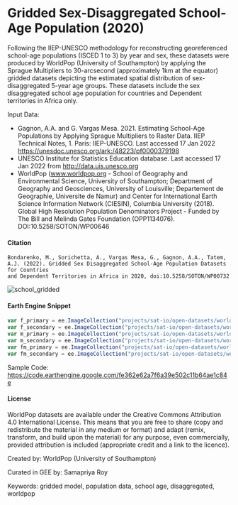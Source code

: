 # Gridded Sex-Disaggregated School-Age Population (2020)

Following the IIEP-UNESCO methodology for reconstructing georeferenced school-age populations (ISCED 1 to 3) by year and sex, these datasets were produced by WorldPop (University of Southampton) by applying the Sprague Multipliers to 30-arcsecond (approximately 1km at the equator) gridded datasets depicting the estimated spatial distribution of sex-disaggregated 5-year age groups. These datasets include the sex disaggregated school age population for countries and Dependent territories in Africa only.

Input Data: 

* Gagnon, A.A. and G. Vargas Mesa. 2021. Estimating School-Age Populations by Applying Sprague Multipliers to Raster Data. IIEP Technical Notes, 1. Paris: IIEP-UNESCO. Last accessed 17 Jan 2022 https://unesdoc.unesco.org/ark:/48223/pf0000379198
* UNESCO Institute for Statistics Education database. Last accessed 17 Jan 2022 from http://data.uis.unesco.org
* WorldPop (www.worldpop.org - School of Geography and Environmental Science, University of Southampton; Department of Geography and Geosciences, University of Louisville; Departement de Geographie, Universite de Namur) and Center for International Earth Science Information Network (CIESIN), Columbia University (2018). Global High Resolution Population Denominators Project - Funded by The Bill and Melinda Gates Foundation (OPP1134076). DOI:10.5258/SOTON/WP00646

####  Citation

```
Bondarenko, M., Sorichetta, A., Vargas Mesa, G., Gagnon, A.A., Tatem, A.J. (2022). Gridded Sex Disaggregated School-Age Population Datasets for Countries
and Dependent Territories in Africa in 2020, doi:10.5258/SOTON/WP00732
```

![school_gridded](https://user-images.githubusercontent.com/6677629/153728335-5b8f51cd-2123-4909-846a-03b4995caff6.gif)

#### Earth Engine Snippet

```js
var f_primary = ee.ImageCollection("projects/sat-io/open-datasets/worldpop/africa_F_PRIMARY");
var f_secondary = ee.ImageCollection("projects/sat-io/open-datasets/worldpop/africa_F_secondary");
var m_primary = ee.ImageCollection("projects/sat-io/open-datasets/worldpop/africa_M_PRIMARY");
var m_secondary = ee.ImageCollection("projects/sat-io/open-datasets/worldpop/africa_M_secondary");
var fm_primary = ee.ImageCollection("projects/sat-io/open-datasets/worldpop/africa_F_M_PRIMARY");
var fm_secondary = ee.ImageCollection("projects/sat-io/open-datasets/worldpop/africa_F_M_SECONDARY");
```

Sample Code: https://code.earthengine.google.com/fe362e62a7f6a39e502c11b64ae1c84e

#### License
WorldPop datasets are available under the Creative Commons Attribution 4.0 International License. This means that you are free to share (copy and redistribute the material in any medium or format) and adapt (remix, transform, and build upon the material) for any purpose, even commercially, provided attribution is included (appropriate credit and a link to the licence).

Created by: WorldPop (University of Southampton)

Curated in GEE by: Samapriya Roy

Keywords: gridded model, population data, school age, disaggregated, worldpop
